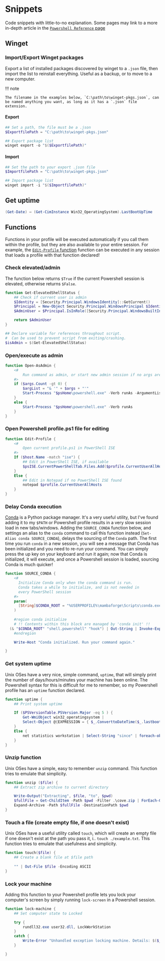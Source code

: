 # Snippets

Code snippets with little-to-no explanation. Some pages may link to a more in-depth article in the [`Powershell Reference` page](./Reference/powershell-ref.md)

## Winget

### Import/Export Winget packages

Export a list of installed packages discovered by winget to a `.json` file, then import the list to reinstall everything. Useful as a backup, or to move to a new computer.

!!! note

    The filename in the examples below, `C:\path\to\winget-pkgs.json`, can be named anything you want, as long as it has a `.json` file extension.

#### Export

```powershell title="winget export" linenums="1"
## Set a path, the file must be a .json
$ExportfilePath = "C:\path\to\winget-pkgs.json"

## Export package list
winget export -o "$($ExportfilePath)"
```

#### Import

```powershell title="winget import" linenums="1"
## Set the path to your export .json file
$ImportfilePath = "C:\path\to\winget-pkgs.json"

## Import package list
winget import -i "$($ImportfilePath)"
```

## Get uptime

```powershell title="Get machine uptime" linenums="1"
(Get-Date) – (Get-CimInstance Win32_OperatingSystem).LastBootUpTime
```

## Functions

Functions in your profile will be executed automatically if you call them within the profile, but they are also available to your entire session. For example, the [`Edit-Profile` function](#open-powershell-profileps1-file-for-editing) function can be executed in any session that loads a profile with that function declared!

### Check elevated/admin

The function below returns `$True` if the current Powershell session is elevated, otherwise returns `$False`.

```powershell title="Check elevated session" linenums="1"
function Get-ElevatedShellStatus {
    ## Check if current user is admin
    $Identity = [Security.Principal.WindowsIdentity]::GetCurrent()
    $Principal = New-Object Security.Principal.WindowsPrincipal $Identity
    $AdminUser = $Principal.IsInRole([Security.Principal.WindowsBuiltInRole]::Administrator)

    return $AdminUser
}

## Declare variable for references throughout script.
#  Can be used to prevent script from exiting/crashing.
$isAdmin = $(Get-ElevatedShellStatus)
```

### Open/execute as admin

```powershell title="Open as admin" linenums="1"
function Open-AsAdmin {
    <#
        Run command as admin, or start new admin session if no args are passed
    #>
    if ($args.Count -gt 0) {   
        $argList = "& '" + $args + "'"
        Start-Process "$psHome\powershell.exe" -Verb runAs -ArgumentList $argList
    }
    else {
        Start-Process "$psHome\powershell.exe" -Verb runAs
    }
}
```

### Open Powershell profile.ps1 file for editing

```powershell title="Edit profile" linenums="1"
function Edit-Profile {
    <#
        Open current profile.ps1 in PowerShell ISE
    #>
    If ($host.Name -match "ise") {
        ## Edit in PowerShell ISE, if available
        $psISE.CurrentPowerShellTab.Files.Add($profile.CurrentUserAllHosts)
    }
    Else {
        ## Edit in Notepad if no PowerShell ISE found
        notepad $profile.CurrentUserAllHosts
    }
}
```

### Delay Conda execution

[Conda]() is a Python package manager. It's a very useful utility, but I've found adding it to my `$PATH` or Powershell profile results in a very slow session load in new tabs/windows. Adding the `SOURCE_CONDA` function below, and settings an alias to the `conda` command to call this function instead (`Set-Alias conda SOURCE_CONDA`), delays the sourcing of the `Conda` path. The first time you run `conda` in a new session, you will see a message that Conda has been initialized and you need to re-run your command. You can simply press the up key on your keyboard and run it again; now that Conda is initialized, it will execute, and once a Powershell session is loaded, sourcing Conda is much quicker!

```powershell title="Delay Conda sourcing" linenums="1"
function SOURCE_CONDA {
    <#
      Initialize Conda only when the conda command is run.
      Conda takes a while to initialize, and is not needed in
      every PowerShell session
    #>
    param(
      [String]$CONDA_ROOT = "%USERPROFILE%\mambaforge\Scripts\conda.exe"
    )
  
    #region conda initialize
    # !! Contents within this block are managed by 'conda init' !!
  (& "$CONDA_ROOT" "shell.powershell" "hook") | Out-String | Invoke-Expression
    #endregion

    Write-Host "Conda initialized. Run your command again."

}
```

### Get system uptime

Unix OSes have a very nice, simple command, `uptime`, that will simply print the number of days/hours/minutes your machine has been online. The Powershell syntax for this is difficult for me to remember, so my Powershell profile has an `uptime` function declared.

```powershell title="Get machine uptime" linenums="1"
function uptime {
    ## Print system uptime

    If ($PSVersionTable.PSVersion.Major -eq 5 ) {
        Get-WmiObject win32_operatingsystem |
        Select-Object @{EXPRESSION = { $_.ConverttoDateTime($_.lastbootuptime) } } | Format-Table -HideTableHeaders
    }
    Else {
        net statistics workstation | Select-String "since" | foreach-object { $_.ToString().Replace('Statistics since ', '') }
    }
}
```

### Unzip function

Unix OSes have a simple, easy to remember `unzip` command. This function tries to emulate that simplicity.

```powershell title="Unzip a file" linenums="1"
function unzip ($file) {
    ## Extract zip archive to current directory

    Write-Output("Extracting", $file, "to", $pwd)
    $fullFile = Get-ChildItem -Path $pwd -Filter .\cove.zip | ForEach-Object { $_.FullName }
    Expand-Archive -Path $fullFile -DestinationPath $pwd
}
```

### Touch a file (create empty file, if one doesn't exist)

Unix OSes have a useful utility called `touch`, which will create an empty file if one doesn't exist at the path you pass it, i.. `touch ./example.txt`. This function tries to emulate that usefulness and simplicity.

```powershell title="Powershell 'touch' equivalent" linenums="1"
function touch($file) {
    ## Create a blank file at $file path
    
    "" | Out-File $file -Encoding ASCII
}
```

### Lock your machine

Adding this function to your Powershell profile lets you lock your computer's screen by simply running `lock-screen` in a Powershell session.

```powershell title="Machine lock" linenums="1"
function lock-machine {
    ## Set computer state to Locked

    try {
        rundll32.exe user32.dll, LockWorkStation
    }
    catch {
        Write-Error "Unhandled exception locking machine. Details: $($_.Exception.Message)"
    }

}
```
